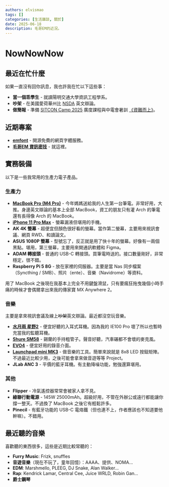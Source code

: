 ```yaml
---
authors: elvismao
tags: []
categories: [生活雜談, 關於]
date: 2025-06-18
description: 毛哥EM的近況。
---
```


# NowNowNow

## 最近在忙什麼

如果一直沒有回你訊息，我也許我在忙以下這些事：

- **當一個乖學生** - 就讀陽明交通大學資訊工程學系。
- **吵架** - 在美國愛荷華州比 [NSDA](https://www.speechanddebate.org/national-tournament-2025/) 英文辯論。
- **做簡報** - 準備 [SITCON Camp 2025](https://sitcon.camp/2025) 廣度課程與中電會暑訓 [《資難而上》](https://www.instagram.com/p/DKBoUOQzzC6/)。

## 近期專案

- [**emfont**](https://font.emtech.cc/) - 開源免費的網頁字體服務。
- [**毛哥EM 資訊密技**](https://emtech.cc/) - 就這裡。

## 實務裝備

以下是一些我常用的生產力電子產品。

### 生產力

- [**MacBook Pro (M4 Pro)**](/p/win-macbook) - 今年媽媽送給我的人生第一台筆電。非常好用，大推。身邊英文辯論的基本上全部 MacBook，資工的朋友只有灌 Arch 的筆電還有長得像 Arch 的 MacBook。
- [**iPhone 11 Pro Max**](https://support.apple.com/en-us/111878) - 螢幕漏液但堪用的手機。
- **AK 4K 螢幕** - 超便宜但顏色很好看的螢幕。當作第二螢幕，主要用來視訊會議、網頁 RWD、和讀論文。
- **ASUS 1080P 螢幕** - 型號忘了，反正就是用了快十年的螢幕。好像有一兩個黑點。堪用，第三螢幕，主要用來開通訊軟體和 Figma。
- **ADAM 轉接頭** - 普通的 USB-C 轉接頭。買筆電時送的。接口數量剛好，非常穩定，很不錯。
- **Raspberry Pi 5 8G** - 放在家裡的伺服器。主要是當 Nas 同步檔案（Syncthing / SMB）、照片（ente）、音樂（Navidrome）等資料。

用了 MacBook 之後現在我基本上完全不用鍵盤滑鼠，只有要瘋狂拖曳幾個小時手痛的時候才會偶爾拿出來我的傳家寶 MX Anywhere 2。

### 音樂

主要是拿來視訊會議及線上~~吵架~~英文辯論。最近都沒空玩音樂。

- [**水月雨 星野2**](https://moondroplab.com/cn/products/starfield-ii) - 便宜好聽的入耳式耳機。因為我的 IE100 Pro 壞了所以也暫時充當我的監聽耳機。
- [**Shure SM58**](https://www.shure.com/en-US/products/microphones/sm58) - 錫蘭的手持粗管子。聲音好聽，汽車碾都不會壞的麥克風。
- [**EVO4**](https://evo.audio/products/audio-interfaces/evo-4/overview/) - 便宜好用的錄音介面。
- [**Launchpad mini MK3**](https://us.novationmusic.com/products/launchpad-mini-mk3) - 做音樂的工具。簡單來說就是 8x8 LED 按鈕矩陣。不過最近比較少用，之後可能會拿來做音遊等等 Project。
- **JLab ANC 3** - 平價的藍牙耳機。有主動降噪功能，勉強還算堪用。

### 其他

- **Flipper** - 冷氣遙控器常常會被家人拿不見。
- **綠聯行動電源** - 145W 25000mAh。超級好用，不管在外辦公或遠行都能讓你撐一整天。不過換了 MacBook 之後它有輕鬆許多。
- **Pinecil** - 有藍牙功能的 USB-C 電烙鐵（但也連不上，作者應該也不知道要他幹嘛）。不錯用。

## 最近聽的音樂

喜歡聽的東西很多，這些是近期比較常聽的：

- **Furry Music**: Frizk, snuffles
- **音遊音樂**（現在不玩了，童年回憶）：AAAA、提供、NOMA...
- **EDM**: Marshmello, PLEEG, DJ Snake, Alan Walker...
- **Rap**: Kendrick Lamar, Central Cee, Juice WRLD, Robin Gan...
- **爵士鋼琴**
